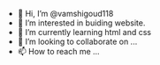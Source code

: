 - 👋 Hi, I’m @vamshigoud118
- 👀 I’m interested in buiding website.
- 🌱 I’m currently learning html and css
- 💞️ I’m looking to collaborate on ...
- 📫 How to reach me ...

<!---
vamshigoud118/vamshigoud118 is a ✨ special ✨ repository because its `README.md` (this file) appears on your GitHub profile.
You can click the Preview link to take a look at your changes.
--->

